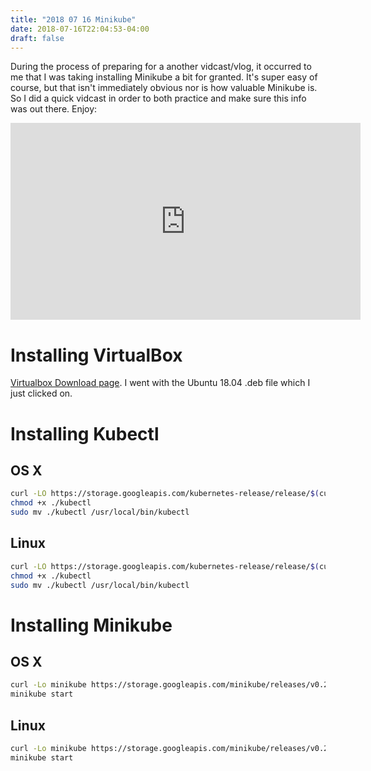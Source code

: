 ```yaml
---
title: "2018 07 16 Minikube"
date: 2018-07-16T22:04:53-04:00
draft: false
---
```


During the process of preparing for a another vidcast/vlog, it occurred to me that I was taking installing Minikube a bit for granted. It's super easy of course, but that isn't immediately obvious nor is how valuable Minikube is. So I did a quick vidcast in order to both practice and make sure this info was out there. Enjoy:

<iframe width="560" height="315" src="https://www.youtube.com/embed/4GrPHC8EXcM" frameborder="0" allow="autoplay; encrypted-media" allowfullscreen></iframe>


# Installing VirtualBox

[Virtualbox Download page](https://www.virtualbox.org/wiki/Linux_Downloads). I went with the Ubuntu 18.04 .deb file which I just clicked on. 

# Installing Kubectl

## OS X
```bash
curl -LO https://storage.googleapis.com/kubernetes-release/release/$(curl -s https://storage.googleapis.com/kubernetes-release/release/stable.txt)/bin/darwin/amd64/kubectl
chmod +x ./kubectl
sudo mv ./kubectl /usr/local/bin/kubectl
```

## Linux 
```bash
curl -LO https://storage.googleapis.com/kubernetes-release/release/$(curl -s https://storage.googleapis.com/kubernetes-release/release/stable.txt)/bin/linux/amd64/kubectl
chmod +x ./kubectl
sudo mv ./kubectl /usr/local/bin/kubectl

```

# Installing Minikube

##  OS X
```bash
curl -Lo minikube https://storage.googleapis.com/minikube/releases/v0.28.1/minikube-darwin-amd64 && chmod +x minikube && sudo mv minikube /usr/local/bin/
minikube start
```

## Linux 

```bash
curl -Lo minikube https://storage.googleapis.com/minikube/releases/v0.28.1/minikube-linux-amd64 && chmod +x minikube && sudo mv minikube /usr/local/bin/
minikube start

```


